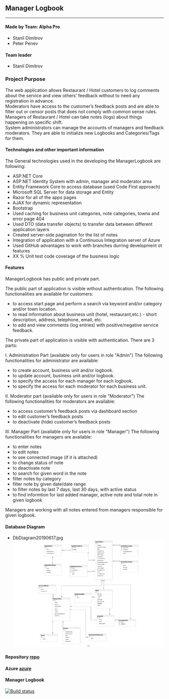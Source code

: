 ## Manager Logbook

----

#### Made by Team: Alpha Pro

- Stanil Dimitrov
- Peter Penev

#### Team leader
- Stanil Dimitrov

### Project Purpose
The web application allows Restaurant / Hotel customers to log comments about the service and view others’ feedback without to need any registration in advance.                    
Moderators have access to the customer’s feedback posts and are able to filter out or censor posts that does not comply with common sense rules.
Managers of Restaurant / Hotel can take notes (logs) about things happening on specific shift.     
System administrators can manage the accounts of managers and feedback moderators. 
They are able to initialize new Logbooks and Categories/Tags for them.

#### Technologies and other important information

The General technologies used in the developing the ManagerLogbook are following:
  - ASP.NET Core 
  - ASP.NET Identity System with admin, manager and moderator area 
  - Entity Framework Core to access database (used Code First approach)
  - Microsoft SQL Server for data storage and Entity 
  - Razor for all of the apps pages
  - AJAX for dynamic representation
  - Bootstrap
  - Used caching for business unit categories, note categories, towns and error page 404
  - Used DTO (data transfer objects) to transfer data between different application layers
  - Created server-side pagination for the list of notes
  - Integration of application with a Continuous Integration server of Azure
  - Used GitHub advantages to work with branches durring development ot features
  - XX % Unit test code coverage of the business logic
  
#### Features
ManagerLogbook has public and private part.

The public part of application is visible without authentication. 
The following functionalities are available for customers:
 - to access start page and perform a search via keyword and/or category and/or town location.
 - to read information about business unit (hotel, restaurant,etc.) - short description, address, telephone, email, etc.
 - to add and view comments (log entries) with positive/negative service feedback. 
 
 The private part of application is visible with authentication.
 There are 3 parts: 
 
 I. Administration Part (available only for users in role "Admin")
 The following functionalities for administrator are available:
 
 - to create account, business unit and/or logbook.
 - to update account, business unit and/or logbook.
 - to specify the access for each manager for each logbook.
 - to specify the access for each moderator for each business unit.
 
 II. Moderator part (available only for users in role "Moderator")
 The following functionalities for moderators are available:
 
 - to access customer’s feedback posts via dashboard section
 - to edit customer’s feedback posts 
 - to deactivate (hide) customer’s feedback posts
 
 III. Manager Part (available only for users in role "Manager")
 The following functionalities for managers are available:
 - to enter notes
 - to edit notes
 - to see connected image (if it is attached)
 - to change status of note
 - to deactivate note 
 - to search for given word in the note
 - filter notes by category
 - filter note by given date/date range
 - to filter notes by last 7 days, last 30 days, with active status
 - to find informtion for last added manager, active note and total note in given logbook
 
Managers are working with all notes entered from managers responsible for given logbook. 


#### Database Diagram

- DbDiagram20190617.jpg ![](DbDiagram20190617.jpg)

#### Repository [repo]
#### Azure [azure]

[repo]: https://github.com/stanildimitrov/managerlogbook
[azure]: https://managerlogbookweb20190615103454223.azurewebsites.net/?fbclid=IwAR2NK81wGZhW-qtoO74LpaSn7eoIISDMKlaWv_QXPqL_mXIdng6zEK6tvlI

#### Manager Logbook
[![Build status](https://dev.azure.com/stanildimitrov/Manager%20Logbook/_apis/build/status/ManagerLogbook%20CI)](https://dev.azure.com/stanildimitrov/Manager%20Logbook/_build/latest?definitionId=2)
